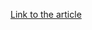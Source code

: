 [Link to the article](https://proofpoint.com/us/blog/threat-insight/comprehensive-look-emotets-summer-2020-return)
